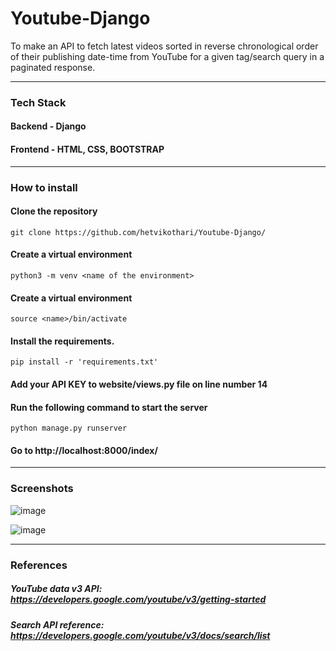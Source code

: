 # Youtube-Django
To make an API to fetch latest videos sorted in reverse chronological order of their publishing date-time from YouTube for a given tag/search query in a paginated response.
_____________________________________________________________________________________________________________________________________________________________________________

### Tech Stack
#### Backend - Django
#### Frontend - HTML, CSS, BOOTSTRAP
_____________________________________________________________________________________________________________________________________________________________________________

### How to install
#### Clone the repository
`git clone https://github.com/hetvikothari/Youtube-Django/`
#### Create a virtual environment 
`python3 -m venv <name of the environment>`
#### Create a virtual environment 
`source <name>/bin/activate`
#### Install the requirements.
`pip install -r 'requirements.txt'`
#### Add your API KEY to website/views.py file on line number 14
#### Run the following command to start the server
`python manage.py runserver`
#### Go to http://localhost:8000/index/

_____________________________________________________________________________________________________________________________________________________________________________

### Screenshots
![image](https://user-images.githubusercontent.com/59480054/146682008-8f093155-510d-44d2-90f7-78ba1f32e679.png)

![image](https://user-images.githubusercontent.com/59480054/146682035-e5b9f3ec-bcc9-4a35-b9ee-8b15cb703c5e.png)

_____________________________________________________________________________________________________________________________________________________________________________

### References
##### YouTube data v3 API: https://developers.google.com/youtube/v3/getting-started
##### Search API reference: https://developers.google.com/youtube/v3/docs/search/list

